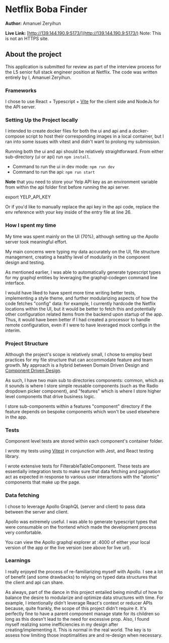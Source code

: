 # Netflix Boba Finder

**Author:** Amanuel Zeryihun

**Live Link:** [http://139.144.190.9:5173/](http://139.144.190.9:5173/)
Note: This is not an HTTPS site.

## About the project

This application is submitted for review as part of the interview process for the L5 senior full stack engineer position at Netflix. The code was written entirely by I, Amanuel Zeryihun.

### Frameworks

I chose to use React + Typescript + [Vite](https://vitejs.dev/) for the client side and NodeJs for the API server.

### Setting Up the Project locally

I intended to create docker files for both the ui and api and a docker-compose script to host their corresponding images in a local container, but I ran into some issues with vitest and didn't want to prolong my submission.

Running both the ui and api should be relatively straightforward. From either sub-directory (ui or api) run `npm install`.

- Command to run the ui in dev mode: `npm run dev`
- Command to run the api: `npm run start`

**Note** that you need to store your Yelp API key as an environment variable from within the api folder first before running the api server.

export YELP_API_KEY

Or if you'd like to manually replace the api key in the api code, replace the env reference with your key inside of the entry file at line 26.

### How I spent my time

My time was spent mainly on the UI (70%), although setting up the Apollo server took meaningful effort.

My main concerns were typing my data accurately on the UI, file structure management, creating a healthy level of modularity in the component design and testing.

As mentioned earlier, I was able to automatically generate typescript types for my graphql entities by leveraging the graphql-codegen command line interface.

I would have liked to have spent more time writing better tests, implementing a style theme, and further modularizing aspects of how the code fetches "config" data: for example, I currently hardcode the Netflix locations within the UI, but it would be better to fetch this and potentially other configuration related items from the backend upon startup of the app. Thus, it would have been better if I had created a processor to handle remote configuration, even if I were to have leveraged mock configs in the interim.

### Project Structure

Although the project's scope is relatively small, I chose to employ best practices for my file structure that can accommodate feature and team growth. My approach is a hybrid between Domain Driven Design and [Component Driven Design](https://www.componentdriven.org/).

As such, I have two main sub to directories components: common, which as it sounds is where I store simple reusable components (such as the Radio dropdown picker component), and "features" which is where I store higher level components that drive business logic.

I store sub-components within a features "component" directory if the feature depends on bespoke components which won't be used elsewhere in the app.

### Tests

Component level tests are stored within each component's container folder.

I wrote my tests using [Vitest](https://vitest.dev/) in conjunction with Jest, and React testing library.

I wrote extensive tests for FilterableTableComponent. These tests are essentially integration tests to make sure that data fetching and pagination act as expected in response to various user interactions with the "atomic" components that make up the page.

### Data fetching

I chose to leverage Apollo GraphQL (server and client) to pass data between the server and client.

Apollo was extremely useful. I was able to generate typescript types that were consumable on the frontend which made the development process very comfortable.

You can view the Apollo graphql explorer at :4000 of either your local version of the app or the live version (see above for live url).

### Learnings

I really enjoyed the process of re-familiarizing myself with Apollo. I see a lot of benefit (and some drawbacks) to relying on typed data structures that the client and api can share.

As always, part of the dance in this project entailed being mindful of how to balance the desire to modularize and optimize data structures with time. For example, I intentionally didn't leverage React's context or reducer APIs because, quite frankly, the scope of this project didn't require it. It's perfectly fine to have a parent component manage state for its children so long as this doesn't lead to the need for excessive prop. Also, I found myself realizing some inefficiencies in my design after creating/implementing it. This is normal in the real world. The key is to assess how limiting those inoptimalities are and re-design when necessary.
